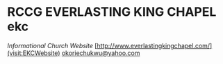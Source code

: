 # RCCG EVERLASTING KING CHAPEL ekc
*Informational Church Website*
[http://www.everlastingkingchapel.com/](visit:EKCWebsite)
[okoriechukwu@yahoo.com](mailto:okoriechukwu@yahoo.com)